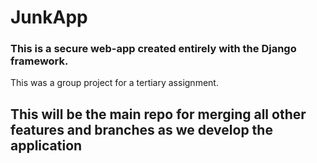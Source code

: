 # JunkApp
### This is a secure web-app created entirely with the Django framework.
This was a group project for a tertiary assignment.
## This will be the main repo for merging all other features and branches as we develop the application
